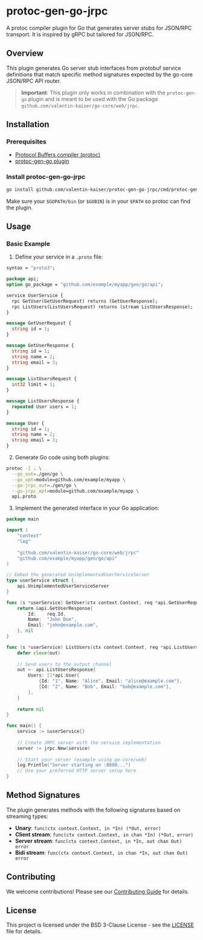 # protoc-gen-go-jrpc

A protoc compiler plugin for Go that generates server stubs for JSON/RPC transport. It is inspired by gRPC but tailored for JSON/RPC.

## Overview

This plugin generates Go server stub interfaces from protobuf service definitions that match specific method signatures expected by the go-core JSON/RPC API router.

> **Important**: This plugin only works in combination with the `protoc-gen-go` plugin and is meant to be used with the Go package `github.com/valentin-kaiser/go-core/web/jrpc`.

## Installation

### Prerequisites

- [Protocol Buffers compiler (protoc)](https://protobuf.dev/installation/)
- [protoc-gen-go plugin](https://github.com/protocolbuffers/protobuf-go) 

### Install protoc-gen-go-jrpc

```bash
go install github.com/valentin-kaiser/protoc-gen-go-jrpc/cmd/protoc-gen-go-jrpc@latest
```

Make sure your `$GOPATH/bin` (or `$GOBIN`) is in your `$PATH` so protoc can find the plugin.

## Usage

### Basic Example

1. Define your service in a `.proto` file:

```protobuf
syntax = "proto3";

package api;
option go_package = "github.com/example/myapp/gen/go/api";

service UserService {
  rpc GetUser(GetUserRequest) returns (GetUserResponse);
  rpc ListUsers(ListUsersRequest) returns (stream ListUsersResponse);
}

message GetUserRequest {
  string id = 1;
}

message GetUserResponse {
  string id = 1;
  string name = 2;
  string email = 3;
}

message ListUsersRequest {
  int32 limit = 1;
}

message ListUsersResponse {
  repeated User users = 1;
}

message User {
  string id = 1;
  string name = 2;
  string email = 3;
}
```

2. Generate Go code using both plugins:

```bash
protoc -I . \
  --go_out=./gen/go \
  --go_opt=module=github.com/example/myapp \
  --go-jrpc_out=./gen/go \
  --go-jrpc_opt=module=github.com/example/myapp \
  api.proto
```

3. Implement the generated interface in your Go application:

```go
package main

import (
    "context"
    "log"
    
    "github.com/valentin-kaiser/go-core/web/jrpc"
    "github.com/example/myapp/gen/go/api"
)

// Embed the generated UnimplementedUserServiceServer
type userService struct {
    api.UnimplementedUserServiceServer
}

func (s *userService) GetUser(ctx context.Context, req *api.GetUserRequest) (*api.GetUserResponse, error) {
    return &api.GetUserResponse{
        Id:    req.Id,
        Name:  "John Doe",
        Email: "john@example.com",
    }, nil
}

func (s *userService) ListUsers(ctx context.Context, req *api.ListUsersRequest, out chan api.ListUsersResponse) error {
    defer close(out)
    
    // Send users to the output channel
    out <- api.ListUsersResponse{
        Users: []*api.User{
            {Id: "1", Name: "Alice", Email: "alice@example.com"},
            {Id: "2", Name: "Bob", Email: "bob@example.com"},
        },
    }
    
    return nil
}

func main() {
    service := &userService{}
    
    // Create JRPC server with the service implementation
    server := jrpc.New(service)
    
    // Start your server (example using go-core/web)
    log.Println("Server starting on :8080...")
    // Use your preferred HTTP server setup here
}
```

## Method Signatures

The plugin generates methods with the following signatures based on streaming types:

- **Unary**: `func(ctx context.Context, in *In) (*Out, error)`
- **Client stream**: `func(ctx context.Context, in chan *In) (*Out, error)`
- **Server stream**: `func(ctx context.Context, in *In, out chan Out) error`
- **Bidi stream**: `func(ctx context.Context, in chan *In, out chan Out) error`

## Contributing

We welcome contributions! Please see our [Contributing Guide](CONTRIBUTING.md) for details.

## License

This project is licensed under the BSD 3-Clause License - see the [LICENSE](LICENSE) file for details.
